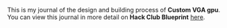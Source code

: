 <!--
  ===================    !!READ THIS NOTICE!!   ====================
  DO NOT edit this file manually. Your changes WILL BE OVERWRITTEN!
  This journal is auto generated and updated by Hack Club Blueprint.
  To edit this file, please edit your journal entries on Blueprint.
  ==================================================================
-->

This is my journal of the design and building process of **Custom VGA gpu**.  
You can view this journal in more detail on **Hack Club Blueprint** [here](https://blueprint.hackclub.com/projects/260).


